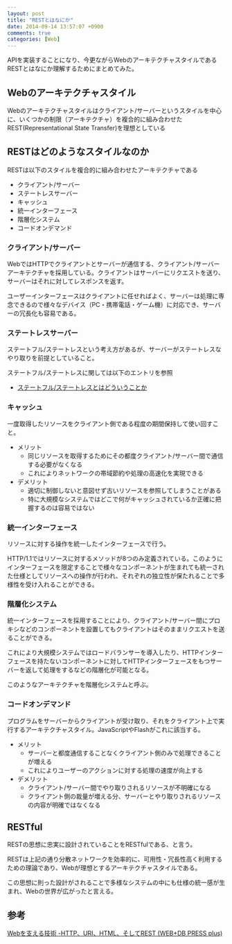 ```yaml
---
layout: post
title: "RESTとはなにか"
date: 2014-09-14 13:57:07 +0900
comments: true
categories: [Web]
---
```

APIを実装することになり、今更ながらWebのアーキテクチャスタイルであるRESTとはなにか理解するためにまとめてみた。

## Webのアーキテクチャスタイル
Webのアーキテクチャスタイルはクライアント/サーバーというスタイルを中心に、いくつかの制限（アーキテクチャ）を複合的に組み合わせたREST(Representational State Transfer)を理想としている

## RESTはどのようなスタイルなのか
RESTは以下のスタイルを複合的に組み合わせたアーキテクチャである

* クライアント/サーバー
* ステートレスサーバー
* キャッシュ
* 統一インターフェース
* 階層化システム
* コードオンデマンド

### クライアント/サーバー
WebではHTTPでクライアントとサーバーが通信する、クライアント/サーバーアーキテクチャを採用している。クライアントはサーバーにリクエストを送り、サーバーはそれに対してレスポンスを返す。

ユーザーインターフェースはクライアントに任せればよく、サーバーは処理に専念できるので様々なデバイス（PC・携帯電話・ゲーム機）に対応でき、サーバーの冗長化も容易である。

### ステートレスサーバー
ステートフル/ステートレスという考え方があるが、サーバーがステートレスなやり取りを前提としていること。

ステートフル/ステートレスに関しては以下のエントリを参照

* [ステートフル/ステートレスとはどういうことか](http://sojiro14.github.io/blog/2014/09/13/stateful-and-stateless/)

### キャッシュ
一度取得したリソースをクライアント側である程度の期間保持して使い回すこと。

* メリット
    * 同じリソースを取得するためにその都度クライアント/サーバー間で通信する必要がなくなる
    * これによりネットワークの帯域節約や処理の高速化を実現できる
* デメリット
    * 適切に制御しないと意図せず古いリソースを参照してしまうことがある
    * 特に大規模なシステムではどこで何がキャッシュされているか正確に把握するのは容易ではない

### 統一インターフェース
リソースに対する操作を統一したインターフェースで行う。

HTTP/1.1ではリソースに対するメソッドが8つのみ定義されている。このようにインターフェースを限定することで様々なコンポーネントが生まれても統一された仕様としてリソースへの操作が行われ、それぞれの独立性が保たれることで多様性を受け入れることができる。

### 階層化システム
統一インターフェースを採用することにより、クライアント/サーバー間にプロキシなどのコンポーネントを設置してもクライアントはそのままリクエストを送ることができる。

これにより大規模システムではロードバランサーを導入したり、HTTPインターフェースを持たないコンポーネントに対してHTTPインターフェースをもつサーバーを返して処理をするなどの階層化が可能となる。

このようなアーキテクチャを階層化システムと呼ぶ。

### コードオンデマンド
プログラムをサーバーからクライアントが受け取り、それをクライアント上で実行するアーキテクチャスタイル。JavaScriptやFlashがこれに該当する。

* メリット
    * サーバーと都度通信することなくクライアント側のみで処理できることが増える
    * これによりユーザーのアクションに対する処理の速度が向上する
* デメリット
    * クライアント/サーバー間でやり取りされるリソースが不明確になる
    * クライアント側の裁量が増える分、サーバーとやり取りされるリソースの内容が明確ではなくなる

## RESTful
RESTの思想に忠実に設計されていることをRESTfulである、と言う。

RESTは上記の通り分散ネットワークを効率的に、可用性・冗長性高く利用するための理論であり、Webが理想とするアーキテクチャスタイルである。

この思想に則った設計がされることで多様なシステムの中にも仕様の統一感が生まれ、Webの世界が広がったと言える。

## 参考
[Webを支える技術 -HTTP、URI、HTML、そしてREST (WEB+DB PRESS plus)](http://www.amazon.co.jp/gp/product/4774142042/ref=as_li_tf_tl?ie=UTF8&camp=247&creative=1211&creativeASIN=4774142042&linkCode=as2&tag=sojiro14-22)
